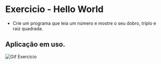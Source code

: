 # Exercicio - Hello World
- Crie um programa que leia um número e mostre o seu dobro, triplo e raiz quadrada.

## Aplicação em uso.

![Gif Exercicio](./img/exercicio.png)